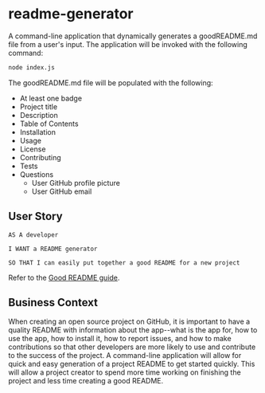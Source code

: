 # readme-generator

A command-line application that dynamically generates a goodREADME.md file from a user's input. The application will be invoked with the following command:

```sh
node index.js
```
The goodREADME.md file will be populated with the following:

* At least one badge
* Project title
* Description
* Table of Contents
* Installation
* Usage
* License
* Contributing
* Tests
* Questions
  * User GitHub profile picture
  * User GitHub email

## User Story
```
AS A developer

I WANT a README generator

SO THAT I can easily put together a good README for a new project
```
Refer to the [Good README guide](../../01-html-git-css/homework/Good-README-Guide/README.md).

## Business Context

When creating an open source project on GitHub, it is important to have a quality README with information about the app--what is the app for, how to use the app, how to install it, how to report issues, and how to make contributions so that other developers are more likely to use and contribute to the success of the project. A command-line application will allow for quick and easy generation of a project README to get started quickly. This will allow a project creator to spend more time working on finishing the project and less time creating a good README.

